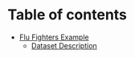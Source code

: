 # Table of contents

* [Flu Fighters Example](README.md)
  * [Dataset Description](flu-fighters-example/dataset-description.md)
